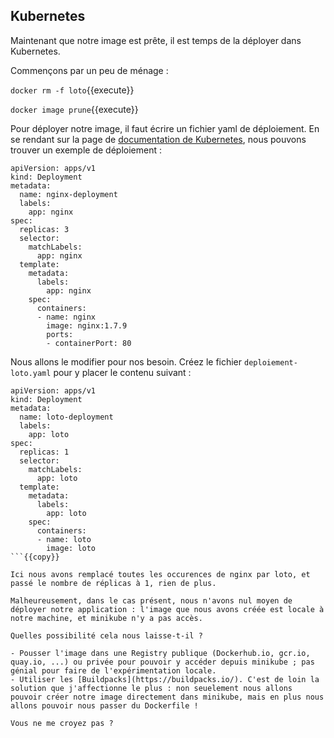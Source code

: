 ## Kubernetes

Maintenant que notre image est prête, il est temps de la déployer dans Kubernetes.

Commençons par un peu de ménage :

`docker rm -f loto`{{execute}}

`docker image prune`{{execute}}

Pour déployer notre image, il faut écrire un fichier yaml de déploiement. En se rendant sur la page de [documentation de Kubernetes](https://kubernetes.io/docs/concepts/workloads/controllers/deployment/), nous pouvons trouver un exemple de déploiement :

```
apiVersion: apps/v1
kind: Deployment
metadata:
  name: nginx-deployment
  labels:
    app: nginx
spec:
  replicas: 3
  selector:
    matchLabels:
      app: nginx
  template:
    metadata:
      labels:
        app: nginx
    spec:
      containers:
      - name: nginx
        image: nginx:1.7.9
        ports:
        - containerPort: 80
```

Nous allons le modifier pour nos besoin. Créez le fichier `deploiement-loto.yaml` pour y placer le contenu suivant :

```
apiVersion: apps/v1
kind: Deployment
metadata:
  name: loto-deployment
  labels:
    app: loto
spec:
  replicas: 1
  selector:
    matchLabels:
      app: loto
  template:
    metadata:
      labels:
        app: loto
    spec:
      containers:
      - name: loto
        image: loto
```{{copy}}

Ici nous avons remplacé toutes les occurences de nginx par loto, et passé le nombre de réplicas à 1, rien de plus.

Malheureusement, dans le cas présent, nous n'avons nul moyen de déployer notre application : l'image que nous avons créée est locale à notre machine, et minikube n'y a pas accès.

Quelles possibilité cela nous laisse-t-il ?

- Pousser l'image dans une Registry publique (Dockerhub.io, gcr.io, quay.io, ...) ou privée pour pouvoir y accéder depuis minikube ; pas génial pour faire de l'expérimentation locale.
- Utiliser les [Buildpacks](https://buildpacks.io/). C'est de loin la solution que j'affectionne le plus : non seuelement nous allons pouvoir créer notre image directement dans minikube, mais en plus nous allons pouvoir nous passer du Dockerfile !

Vous ne me croyez pas ?
